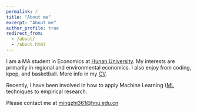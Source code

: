 ```yaml
---
permalink: /
title: "About me"
excerpt: "About me"
author_profile: true
redirect_from: 
  - /about/
  - /about.html
---
```


I am a MA student in Economics at [Hunan University](https://en.wikipedia.org/wiki/Hunan_University#General_Rankings "湖南大学"). My interests are primarily in regional and environmental economics. I also enjoy from coding, kpop, and basketball. More info in my [CV](files/mingzhi361-CV.pdf "个人简历").

Recently, I have been involved in how to apply Machine Learning ([ML](https://projects.iq.harvard.edu/files/pegroup/files/athey2018.pdf) techniques to empirical research.

Please contact me at [mingzhi361@hnu.edu.cn](mingzhi361@hnu.edu.cn)
